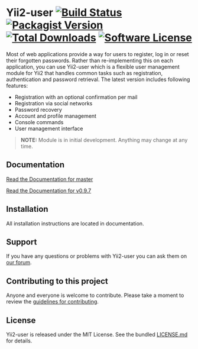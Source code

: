 # Yii2-user [![Build Status](https://img.shields.io/travis/dektrium/yii2-user/master.svg?style=flat-square)](https://travis-ci.org/dektrium/yii2-user) [![Packagist Version](https://img.shields.io/packagist/v/dektrium/yii2-user.svg?style=flat-square)](https://packagist.org/packages/dektrium/yii2-user) [![Total Downloads](https://img.shields.io/packagist/dt/dektrium/yii2-user.svg?style=flat-square)](https://packagist.org/packages/dektrium/yii2-user) [![Software License](https://img.shields.io/badge/license-MIT-brightgreen.svg?style=flat-square)](LICENSE.md)

Most of web applications provide a way for users to register, log in or reset
their forgotten passwords. Rather than re-implementing this on each application,
you can use Yii2-user which is a flexible user management module for Yii2 that
handles common tasks such as registration, authentication and password retrieval.
The latest version includes following features:

* Registration with an optional confirmation per mail
* Registration via social networks
* Password recovery
* Account and profile management
* Console commands
* User management interface

> **NOTE:** Module is in initial development. Anything may change at any time.

## Documentation

[Read the Documentation for master](docs/README.md)

[Read the Documentation for v0.9.7](https://github.com/dektrium/yii2-user/blob/0.9.7/docs/README.md)

## Installation

All installation instructions are located in documentation.

## Support

If you have any questions or problems with Yii2-user you can ask them on [our forum](http://dektrium.com).

## Contributing to this project

Anyone and everyone is welcome to contribute. Please take a moment to
review the [guidelines for contributing](.github/CONTRIBUTING.md).

## License

Yii2-user is released under the MIT License. See the bundled [LICENSE.md](LICENSE.md)
for details.
